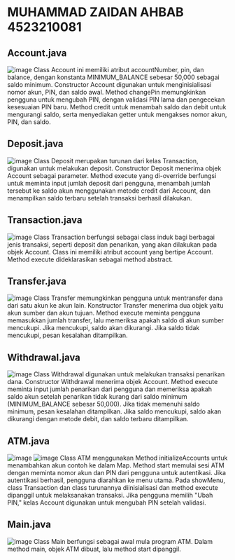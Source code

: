 <h1>MUHAMMAD ZAIDAN AHBAB 4523210081</h1>

<h2>Account.java</h2>

![image](https://github.com/user-attachments/assets/5fafc1bb-8106-4d6a-8ef2-b673a17cfc7c)
Class Account ini memiliki atribut accountNumber, pin, dan balance, dengan konstanta MINIMUM_BALANCE sebesar 50,000 sebagai saldo minimum. Constructor Account digunakan untuk menginisialisasi nomor akun, PIN, dan saldo awal. Method changePin memungkinkan pengguna untuk mengubah PIN, dengan validasi PIN lama dan pengecekan kesesuaian PIN baru. Method credit untuk menambah saldo dan debit untuk mengurangi saldo, serta menyediakan getter untuk mengakses nomor akun, PIN, dan saldo.


<h2>Deposit.java</h2>

![image](https://github.com/user-attachments/assets/5f396692-59a6-462f-9501-5eb0df85697e)
Class Deposit merupakan turunan dari kelas Transaction, digunakan untuk melakukan deposit. Constructor Deposit menerima objek Account sebagai parameter. Method execute yang di-override berfungsi untuk meminta input jumlah deposit dari pengguna, menambah jumlah tersebut ke saldo akun menggunakan metode credit dari Account, dan menampilkan saldo terbaru setelah transaksi berhasil dilakukan.


<h2>Transaction.java</h2>

![image](https://github.com/user-attachments/assets/ac948680-bfef-484c-ab6a-3c2c638ebd6e)
Class Transaction berfungsi sebagai class induk bagi berbagai jenis transaksi, seperti deposit dan penarikan, yang akan dilakukan pada objek Account. Class ini memiliki atribut account yang bertipe Account. Method execute dideklarasikan sebagai method abstract.


<h2>Transfer.java</h2>

![image](https://github.com/user-attachments/assets/2b7ebd31-f8a6-4616-94be-6338bf7900f8)
Class Transfer memungkinkan pengguna untuk mentransfer dana dari satu akun ke akun lain. Konstructor Transfer menerima dua objek yaitu akun sumber dan akun tujuan. Method execute meminta pengguna memasukkan jumlah transfer, lalu memeriksa apakah saldo di akun sumber mencukupi. Jika mencukupi, saldo akan dikurangi. Jika saldo tidak mencukupi, pesan kesalahan ditampilkan.


<h2>Withdrawal.java</h2>

![image](https://github.com/user-attachments/assets/ecdc53ac-51df-42f6-ad81-1c80cfdb6af4)
Class Withdrawal digunakan untuk melakukan transaksi penarikan dana. Constructor Withdrawal menerima objek Account. Method execute meminta input jumlah penarikan dari pengguna dan memeriksa apakah saldo akun setelah penarikan tidak kurang dari saldo minimum (MINIMUM_BALANCE sebesar 50,000). Jika tidak memenuhi saldo minimum, pesan kesalahan ditampilkan. Jika saldo mencukupi, saldo akan dikurangi dengan metode debit, dan saldo terbaru ditampilkan.


<h2>ATM.java</h2>

![image](https://github.com/user-attachments/assets/89f94916-dfa0-447d-8169-777e403a5a60)
![image](https://github.com/user-attachments/assets/b8742c8e-27bb-47b1-add1-aaddd24b020f)
Class ATM menggunakan Method initializeAccounts untuk menambahkan akun contoh ke dalam Map. Method start memulai sesi ATM dengan meminta nomor akun dan PIN dari pengguna untuk autentikasi. Jika autentikasi berhasil, pengguna diarahkan ke menu utama. Pada showMenu, class Transaction dan class turunannya diinisialisasi dan method execute dipanggil untuk melaksanakan transaksi. Jika pengguna memilih "Ubah PIN," kelas Account digunakan untuk mengubah PIN setelah validasi.


<h2>Main.java</h2>

![image](https://github.com/user-attachments/assets/d1bfcc0f-c52c-4542-80a4-e8ec0921640d)
Class Main berfungsi sebagai awal mula program ATM. Dalam method main, objek ATM dibuat, lalu method start dipanggil.
